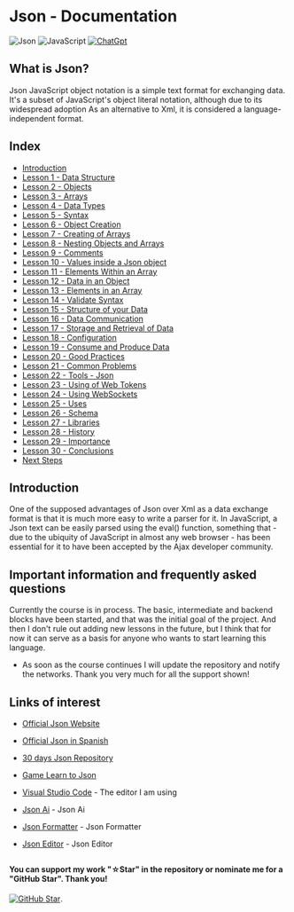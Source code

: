 # Json - Documentation

![Json](https://img.shields.io/badge/json-5E5C5C?style=for-the-badge&logo=json&logoColor=white)
![JavaScript](https://img.shields.io/badge/javascript-%23323330.svg?style=for-the-badge&logo=javascript&logoColor=%23F7DF1E)
[![ChatGpt](https://img.shields.io/badge/ChatGPT-GPT--4-7CF178?style=for-the-badge&logo=openai&logoColor=white&labelColor=101010)](https://platform.openai.com)

## What is Json?

Json JavaScript object notation is a simple text format for exchanging data. It's a subset of JavaScript's object literal notation, although due to its widespread adoption As an alternative to Xml, it is considered a language-independent format.

## Index

* [Introduction](Introduction.jsonc)
* [Lesson 1 - Data Structure](Data-Structure.jsonc)
* [Lesson 2 - Objects](Objects.jsonc)
* [Lesson 3 - Arrays](Arrays.jsonc)
* [Lesson 4 - Data Types](Data-Types.jsonc)
* [Lesson 5 - Syntax](Syntax.jsonc)
* [Lesson 6 - Object Creation](Object-Creation.jsonc)
* [Lesson 7 - Creating of Arrays](Creation-of-Arrays.jsonc)
* [Lesson 8 - Nesting Objects and Arrays](Nesting-of-Objects-and-Arrays.jsonc)
* [Lesson 9 - Comments](Comments.jsonc)
* [Lesson 10 - Values inside a Json object](Values-inside-an-Object.jsonc)
* [Lesson 11 - Elements Within an Array](Elements-Within-an-Array.jsonc)
* [Lesson 12 - Data in an Object](Data-in-an-Object.jsonc)
* [Lesson 13 - Elements in an Array](Elements-in-an-Array.jsonc)
* [Lesson 14 - Validate Syntax](Validate-Syntax.jsonc)
* [Lesson 15 - Structure of your Data](Structure-of-your-Data.jsonc)
* [Lesson 16 - Data Communication](Data-Communications.jsonc)
* [Lesson 17 - Storage and Retrieval of Data](Storage-and-Retrieval-of-Data.jsonc)
* [Lesson 18 - Configuration](Configuration.jsonc)
* [Lesson 19 - Consume and Produce Data](Consume-and-Produce-Data.jsonc)
* [Lesson 20 - Good Practices](Good-Practices.jsonc)
* [Lesson 21 - Common Problems](Common-Problems.jsonc)
* [Lesson 22 - Tools - Json](Tools.jsonc)
* [Lesson 23 - Using of Web Tokens](Using-Web-Tokens.jsonc)
* [Lesson 24 - Using WebSockets](Using-Websockets.jsonc)
* [Lesson 25 - Uses](Uses.jsonc)
* [Lesson 26 - Schema](Schema.jsonc)
* [Lesson 27 - Libraries](Libraries.jsonc)
* [Lesson 28 - History](History.jsonc)
* [Lesson 29 - Importance](Importance.jsonc)
* [Lesson 30 - Conclusions](Conclusions.jsonc)
* [Next Steps](Next-Steps.jsonc)

## Introduction

One of the supposed advantages of Json over Xml as a data exchange format is that it is much more easy to write a parser for it. In JavaScript, a Json text can be easily parsed using the eval() function, something that - due to the ubiquity of JavaScript in almost any web browser - has been essential for it to have been accepted by the Ajax developer community.

## Important information and frequently asked questions

Currently the course is in process. The basic, intermediate and backend blocks have been started, and that was the initial goal of the project. And then I don't rule out adding new lessons in the future, but I think that for now it can serve as a basis for anyone who wants to start learning this language.

* As soon as the course continues I will update the repository and notify the networks.
Thank you very much for all the support shown!

## Links of interest

* [Official Json Website](https://www.json.org/json-en.html)

* [Official Json in Spanish](https://developer.mozilla.org/es/docs/Learn/JavaScript/Objects/Json)

* [30 days Json Repository](https://github.com/json-path/JsonPath)

* [Game Learn to Json](https://www.freecodecamp.org/espanol/news/tag/json/)

* [Visual Studio Code](https://code.visualstudio.com/) - The editor I am using

* [Json Ai](https://www.jsondataai.com/) - Json Ai

* [Json Formatter](https://jsonformatter.curiousconcept.com/) - Json Formatter

* [Json Editor](https://jsoneditoronline.org/) - Json Editor

##

#### You can support my work "☆Star" in the repository or nominate me for a "GitHub Star". Thank you!

[![GitHub Star](https://img.shields.io/badge/GitHub-Nominar_a_star-yellow?style=for-the-badge&logo=github&logoColor=white&labelColor=101010)](https://stars.github.com/nominate/).